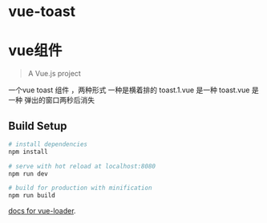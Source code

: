 # vue-toast 
# vue组件

> A Vue.js project


一个vue toast 组件 ，两种形式 一种是横着排的
toast.1.vue 是一种
toast.vue 是一种
弹出的窗口两秒后消失

## Build Setup

``` bash
# install dependencies
npm install

# serve with hot reload at localhost:8080
npm run dev

# build for production with minification
npm run build
```
[docs for vue-loader](http://vuejs.github.io/vue-loader).
